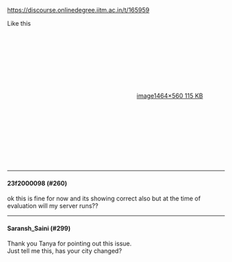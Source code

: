 https://discourse.onlinedegree.iitm.ac.in/t/165959

Like this<br/>
<div class="lightbox-wrapper"><a class="lightbox" data-download-href="/uploads/short-url/4yuDM83LNYTFualiPyvxuafNd2f.png?dl=1" href="https://europe1.discourse-cdn.com/flex013/uploads/iitm/original/3X/1/f/1feee64a40176f409c30dd00704be9b67c9b32e7.png" rel="noopener nofollow ugc" title="image"><div class="meta"><svg aria-hidden="true" class="fa d-icon d-icon-far-image svg-icon"><use href="#far-image"></use></svg><span class="filename">image</span><span class="informations">1464×560 115 KB</span><svg aria-hidden="true" class="fa d-icon d-icon-discourse-expand svg-icon"><use href="#discourse-expand"></use></svg></div></a></div></p><hr>

<h4>23f2000098 (#260)</h4>
<p>ok this is fine for now and its showing correct also but at the time of evaluation will my server runs??</p><hr>

<h4>Saransh_Saini (#299)</h4>
<p>Thank you Tanya for pointing out this issue.<br/>
Just tell me this, has your city changed?